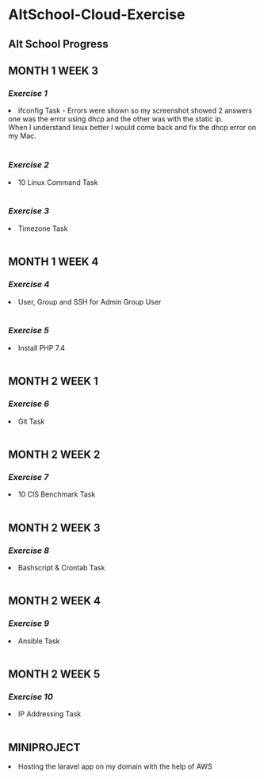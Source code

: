# **AltSchool-Cloud-Exercise**
## __Alt School Progress__

## **MONTH 1 WEEK 3**

### __*Exercise 1*__
<li> ifconfig Task - Errors were shown so my screenshot showed 2 answers one was the error using dhcp and the other was with the static ip. 
<br>
When I understand linux better I would  come back and fix the dhcp error on my Mac.
<br>
<br>

### __*Exercise 2*__
<li> 10 Linux Command Task
<br>
<br>

### __*Exercise 3*__
<li> Timezone Task
<br>
<br>

## **MONTH 1 WEEK 4**

### __*Exercise 4*__
<li> User, Group and SSH for Admin Group User
<br>
<br>

### __*Exercise 5*__
<li> Install PHP 7.4
<br>
<br>

## **MONTH 2 WEEK 1**

### __*Exercise 6*__
<li> Git Task
<br>
<br>

## **MONTH 2 WEEK 2**

### __*Exercise 7*__
<li> 10 CIS Benchmark Task
<br>
<br>

## **MONTH 2 WEEK 3**

### __*Exercise 8*__
<li> Bashscript & Crontab Task
<br>
<br>

## **MONTH 2 WEEK 4**

### __*Exercise 9*__
<li> Ansible Task
<br>
<br>

## **MONTH 2 WEEK 5**

### __*Exercise 10*__
<li> IP Addressing Task
<br>
<br>

## **MINIPROJECT**
<li> Hosting the laravel app on my domain with the help of AWS
<br>
<br>
